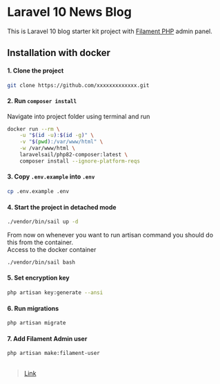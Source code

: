 # Laravel 10 News Blog

This is Laravel 10 blog starter kit project with [Filament PHP](https://filamentphp.com/) admin panel.

## Installation with docker

#### 1. Clone the project

```bash
git clone https://github.com/xxxxxxxxxxxxx.git
```

#### 2. Run `composer install`

Navigate into project folder using terminal and run

```bash
docker run --rm \
    -u "$(id -u):$(id -g)" \
    -v "$(pwd):/var/www/html" \
    -w /var/www/html \
    laravelsail/php82-composer:latest \
    composer install --ignore-platform-reqs
```

#### 3. Copy `.env.example` into `.env`

```bash
cp .env.example .env
```

#### 4. Start the project in detached mode

```bash
./vendor/bin/sail up -d
```

From now on whenever you want to run artisan command you should do this from the container. <br>
Access to the docker container

```bash
./vendor/bin/sail bash
```

#### 5. Set encryption key

```bash
php artisan key:generate --ansi
```

#### 6. Run migrations

```bash
php artisan migrate
```

#### 7. Add Filament Admin user

```bash
php artisan make:filament-user
```

## 

> [Link](https://blog.dreamhacks.us/)

##
